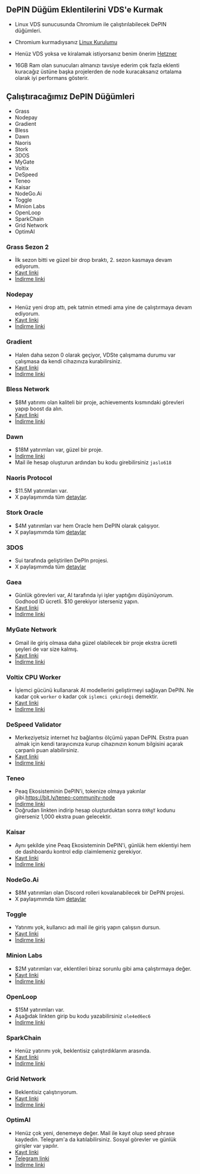 ## DePIN Düğüm Eklentilerini VDS'e Kurmak
* Linux VDS sunucusunda Chromium ile çalıştırılabilecek DePIN düğümleri.

* Chromium kurmadıysanız [Linux Kurulumu](https://github.com/0xGutso/Linux_Chromium)

* Henüz VDS yoksa ve kiralamak istiyorsanız benim önerim [Hetzner](https://hetzner.cloud/?ref=mAtOQt0C0yN0)

* 16GB Ram olan sunucuları almanızı tavsiye ederim çok fazla eklenti kuracağız üstüne başka projelerden de node kuracaksanız ortalama olarak iyi performans gösterir.

## Çalıştıracağımız DePIN Düğümleri

- Grass 
- Nodepay
- Gradient
- Bless
- Dawn
- Naoris
- Stork
- 3DOS
- MyGate
- Voltix
- DeSpeed
- Teneo
- Kaisar
- NodeGo.Ai
- Toggle
- Minion Labs
- OpenLoop 
- SparkChain
- Grid Network
- OptimAI

### Grass Sezon 2
- İlk sezon bitti ve güzel bir drop bıraktı, 2. sezon kasmaya devam ediyorum.
- [Kayıt linki](https://app.getgrass.io/register?referralCode=m4j-tdquNftwRbR)
- [İndirme linki](https://chromewebstore.google.com/detail/grass-lite-node/ilehaonighjijnmpnagapkhpcdbhclfg?hl=en-US)

### Nodepay
- Henüz yeni drop attı, pek tatmin etmedi ama yine de çalıştırmaya devam ediyorum.
- [Kayıt linki](https://app.nodepay.ai/register?ref=S5UKSkORSPXaL9y)
- [İndirme linki](https://chromewebstore.google.com/detail/nodepay-extension/lgmpfmgeabnnlemejacfljbmonaomfmm?hl=en-US)

### Gradient
- Halen daha sezon 0 olarak geçiyor, VDSte çalışmama durumu var çalışmasa da kendi cihazınıza kurabilirsiniz.
- [Kayıt linki](https://app.gradient.network/signup?code=ZANUIO)
- [İndirme linki](https://chromewebstore.google.com/detail/gradient-sentry-node/caacbgbklghmpodbdafajbgdnegacfmo?hl=en-US)

### Bless Network
- $8M yatırımı olan kaliteli bir proje, achievements kısmındaki görevleri yapıp boost da alın.
- [Kayıt linki](https://bless.network/dashboard?ref=JO4O7P)
- [İndirme linki](https://chromewebstore.google.com/detail/bless/pljbjcehnhcnofmkdbjolghdcjnmekia?hl=en-US)

### Dawn
- $18M yatırımları var, güzel bir proje.
- [İndirme linki](https://chromewebstore.google.com/detail/dawn-validator-chrome-ext/fpdkjdnhkakefebpekbdhillbhonfjjp)
- Mail ile hesap oluşturun ardından bu kodu girebilirsiniz ``jaslo618``

### Naoris Protocol
- $11.5M yatırımları var.
- X paylaşımımda tüm [detaylar](https://x.com/0xGutso/status/1885392758812053731).

### Stork Oracle
- $4M yatırımları var hem Oracle hem DePIN olarak çalışıyor.
- X paylaşımımda tüm [detaylar](https://x.com/0xGutso/status/1895215213298766049)

### 3DOS
- Sui tarafında geliştirilen DePIn projesi.
- X paylaşımımda tüm [detaylar](https://x.com/0xGutso/status/1890855777411506460)

### Gaea 
- Günlük görevleri var, AI tarafında iyi işler yaptığını düşünüyorum. Godhood ID ücretli. $10 gerekiyor isterseniz yapın.
- [Kayıt linki](https://app.aigaea.net/register?ref=gagI4af093JHSi)
- [İndirme linki](https://chromewebstore.google.com/detail/gaea-extension/cpjicfogbgognnifjgmenmaldnmeeeib?hl=en-US)

### MyGate Network
- Gmail ile giriş olmasa daha güzel olabilecek bir proje ekstra ücretli şeyleri de var size kalmış.
- [Kayıt linki](https://app.mygate.network/login?code=mwoW6x)
- [İndirme linki](https://chromewebstore.google.com/detail/mygate-network-node/hajiimgolngmlbglaoheacnejbnnmoco?hl=en-US)

### Voltix CPU Worker
- İşlemci gücünü kullanarak AI modellerini geliştirmeyi sağlayan DePIN. Ne kadar çok ``worker`` o kadar çok ``işlemci çekirdeği`` demektir.
- [Kayıt linki](https://voltix.ai/dashboard/salenodes?ref=PN2V7)
- [İndirme linki](https://chromewebstore.google.com/detail/voltix-built-for-ai-speci/dhffhdepkkepbcienheompkncklalogf?hl=en-US)

### DeSpeed Validator
- Merkeziyetsiz internet hız bağlantısı ölçümü yapan DePIN. Ekstra puan almak için kendi tarayıcınıza kurup cihazınızın konum bilgisini açarak çarpanlı puan alabilirsiniz.
- [Kayıt linki](https://app.despeed.net/register?ref=Q2wEGA6lWWTc)
- [İndirme linki](https://chromewebstore.google.com/detail/despeed-validator/ofpfdpleloialedjbfpocglfggbdpiem?hl=en-US)

### Teneo 
- Peaq Ekosisteminin DePIN'i, tokenize olmaya yakınlar gibi.https://bit.ly/teneo-community-node
- [İndirme linki](https://chromewebstore.google.com/detail/teneo-community-node/emcclcoaglgcpoognfiggmhnhgabppkm)
- Doğrudan linkten indirip hesap oluşturduktan sonra ``0XRgT`` kodunu girerseniz 1,000 ekstra puan gelecektir.

### Kaisar
- Aynı şekilde yine Peaq Ekosisteminin DePIN'i, günlük hem eklentiyi hem de dashboardu kontrol edip claimlemeniz gerekiyor.
- [Kayıt linki](https://zero.kaisar.io/register?ref=PTNamC293)
- [İndirme linki](https://chromewebstore.google.com/detail/kaisar-zeronode/mmlnljdcfjnfeikeioghbkobdcmnhgko?hl=en-US)

### NodeGo.Ai
- $8M yatırımları olan Discord rolleri kovalanabilecek bir DePIN projesi.
- X paylaşımımda tüm [detaylar ](https://x.com/0xGutso/status/1889048011319517308)

### Toggle
- Yatırımı yok, kullanıcı adı mail ile giriş yapın çalışsın dursun.
- [Kayıt linki](https://toggle.pro/sign-up/0e042332-2a0b-4cc8-a58c-d1334f4921e7)
- [İndirme linki](https://chromewebstore.google.com/detail/toggle-extension/bnkekngmddejlfdeefjilpfdhomeomgb)

### Minion Labs
- $2M yatırımları var, eklentileri biraz sorunlu gibi ama çalıştırmaya değer.
- [Kayıt linki](https://invite.minionlab.io/?referralCode=sdlsOBcJ)
- [İndirme linki](https://chromewebstore.google.com/detail/minionlab/fgamijdhamopilihagheoalbifagafka)


### OpenLoop
- $15M yatırımları var.
- Aşağıdak linkten girip bu kodu yazabilirsiniz ``ole4ed6ec6``
- [İndirme linki](https://chromewebstore.google.com/detail/openloopso-sentry-node-ex/effapmdildnpkiaeghlkicpfflpiambm?hl=en-US)

### SparkChain
- Henüz yatırımı yok, beklentisiz çalıştırdıklarım arasında.
- [Kayıt linki](https://sparkchain.ai/signup?r=46652081)
- [İndirme linki](https://chromewebstore.google.com/detail/spark-lite-node/jlpniknnodfkbmbgkjelcailjljlecch?hl=en-US)

### Grid Network
- Beklentisiz çalıştırıyorum.
- [Kayıt linki](https://sso.getgrid.ai/registration?referral_code=17cb0a3)
- [İndirme linki](https://chromewebstore.google.com/detail/grid-network-node/eacpdnipdgdgpbkbehaggdoapciommff?hl=en-US&utm_source=ext_sidebar)

### OptimAI 
- Henüz çok yeni, denemeye değer. Mail ile kayıt olup seed phrase kaydedin. Telegram'a da katılabilirsiniz. Sosyal görevler ve günlük girişler var yapılır.
- [Kayıt linki](https://node.optimai.network/register?ref=0F1EE7D5)
- [Telegram linki](https://t.me/OptimAI_Node_Bot/app?startapp=0F1EE7D5)
- [İndirme linki](https://chromewebstore.google.com/detail/optimai-lite-node/njlfcjdojmopagogfpjgcbnpmiknapnd)
